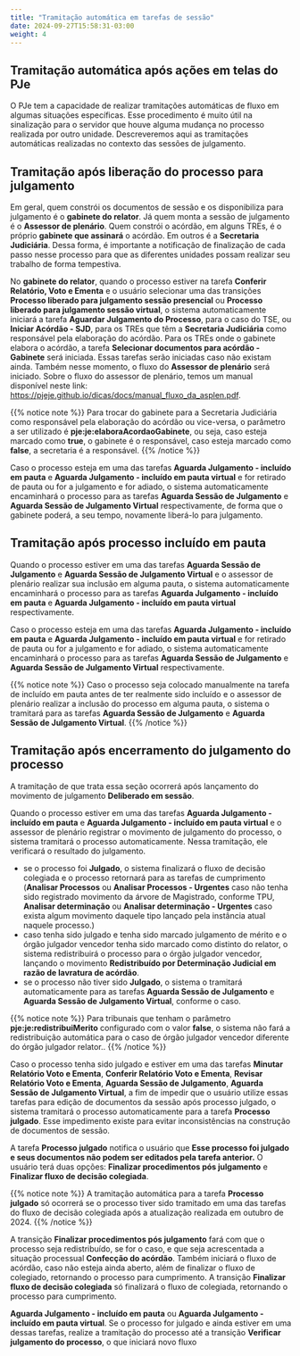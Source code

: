 ```yaml
---
title: "Tramitação automática em tarefas de sessão"
date: 2024-09-27T15:58:31-03:00
weight: 4
---
```


## Tramitação automática após ações em telas do PJe

O PJe tem a capacidade de realizar tramitações automáticas de fluxo em algumas situações específicas. Esse procedimento é muito útil na sinalização para o servidor que houve alguma mudança no processo realizada por outro unidade.  Descreveremos aqui as tramitações automáticas realizadas no contexto das sessões de julgamento.

## Tramitação após liberação do processo para julgamento

Em geral, quem constrói os documentos de sessão e os disponibiliza para julgamento é o **gabinete do relator**. Já quem monta a sessão de julgamento é o **Assessor de plenário**. Quem constrói o acórdão, em alguns TREs, é o próprio **gabinete que assinará** o acórdão. Em outros é a **Secretaria Judiciária**. Dessa forma, é importante a notificação de finalização de cada passo nesse processo para que as diferentes unidades possam realizar seu trabalho de forma tempestiva. 

No **gabinete do relator**, quando o processo estiver na tarefa **Conferir Relatório, Voto e Ementa** e o usuário selecionar uma das transições **Processo liberado para julgamento sessão presencial** ou **Processo liberado para julgamento sessão virtual**, o sistema automaticamente iniciará a tarefa **Aguardar Julgamento do Processo**, para o caso do TSE, ou **Iniciar Acórdão - SJD**, para os TREs que têm a **Secretaria Judiciária** como responsável pela elaboração do acórdão. Para os TREs onde o gabinete elabora o acórdão, a tarefa **Selecionar documentos para acórdão - Gabinete** será iniciada. Essas tarefas serão iniciadas caso não existam ainda. 
Também nesse momento, o fluxo do **Assessor de plenário** será iniciado. Sobre o fluxo do assessor de plenário, temos um manual disponível neste link: https://pjeje.github.io/dicas/docs/manual_fluxo_da_asplen.pdf.

{{% notice note %}}
Para trocar do gabinete para a Secretaria Judiciária como responsável pela elaboração do acórdão ou vice-versa, o parâmetro a ser utilizado é **pje:je:elaboraAcordaoGabinete**, ou seja, caso esteja marcado como **true**, o gabinete é o responsável, caso esteja marcado como **false**, a secretaria é a responsável.
{{% /notice %}}

Caso o processo esteja em uma das tarefas **Aguarda Julgamento - incluído em pauta** e **Aguarda Julgamento - incluído em pauta virtual** e for retirado de pauta ou for a julgamento e for adiado,  o sistema automaticamente encaminhará o processo para as tarefas **Aguarda Sessão de Julgamento** e **Aguarda Sessão de Julgamento Virtual** respectivamente, de forma que o gabinete poderá, a seu tempo, novamente liberá-lo para julgamento.

## Tramitação após processo incluído em pauta

Quando o processo estiver em uma das tarefas **Aguarda Sessão de Julgamento** e **Aguarda Sessão de Julgamento Virtual** e o assessor de plenário realizar sua inclusão em alguma pauta, o sistema automaticamente encaminhará o processo para as tarefas **Aguarda Julgamento - incluído em pauta** e **Aguarda Julgamento - incluído em pauta virtual** respectivamente.

Caso o processo esteja em uma das tarefas **Aguarda Julgamento - incluído em pauta** e **Aguarda Julgamento - incluído em pauta virtual** e for retirado de pauta ou for a julgamento e for adiado,  o sistema automaticamente encaminhará o processo para as tarefas **Aguarda Sessão de Julgamento** e **Aguarda Sessão de Julgamento Virtual** respectivamente.

{{% notice note %}}
Caso o processo seja colocado manualmente na tarefa de incluído em pauta antes de ter realmente sido incluído e o assessor de plenário realizar a inclusão do processo em alguma pauta, o sistema o tramitará para as tarefas **Aguarda Sessão de Julgamento** e **Aguarda Sessão de Julgamento Virtual**. 
{{% /notice %}}

## Tramitação após encerramento do julgamento do processo

A tramitação de que trata essa seção ocorrerá após lançamento do movimento de julgamento **Deliberado em sessão**.

Quando o processo estiver em uma das tarefas **Aguarda Julgamento - incluído em pauta** e **Aguarda Julgamento - incluído em pauta virtual** e o assessor de plenário registrar o movimento de julgamento do processo, o sistema tramitará o processo automaticamente. Nessa tramitação, ele verificará o resultado do julgamento.

+ se o processo foi **Julgado**, o sistema finalizará o fluxo de decisão colegiada e o processo retornará para as tarefas de cumprimento (**Analisar Processos** ou **Analisar Processos - Urgentes** caso não tenha sido registrado movimento da árvore de Magistrado, conforme TPU,  **Analisar determinação** ou **Analisar determinação - Urgentes** caso exista algum movimento daquele tipo lançado pela instância atual naquele processo.)
+ caso tenha sido julgado e tenha sido marcado julgamento de mérito e o órgão julgador vencedor tenha sido marcado como distinto do relator, o sistema redistribuirá o processo para o órgão julgador vencedor, lançando o movimento **Redistribuído por Determinação Judicial em razão de lavratura de acórdão**.
+ se o processo não tiver sido **Julgado**, o sistema o tramitará automaticamente para as tarefas **Aguarda Sessão de Julgamento** e **Aguarda Sessão de Julgamento Virtual**, conforme o caso.
 
{{% notice note %}}
Para tribunais que tenham o parâmetro **pje:je:redistribuiMerito** configurado com o valor **false**, o sistema não fará a redistribuição automática para o caso de órgão julgador vencedor diferente do órgão julgador relator.. 
{{% /notice %}}

Caso o processo tenha sido julgado e estiver em uma das tarefas **Minutar Relatório Voto e Ementa**, **Conferir Relatório Voto e Ementa**, **Revisar Relatório Voto e Ementa**, **Aguarda Sessão de Julgamento**, **Aguarda Sessão de Julgamento Virtual**, a fim de impedir que o usuário utilize essas tarefas para edição de documentos da sessão após processo julgado, o sistema tramitará o processo automaticamente para a tarefa **Processo julgado**. Esse impedimento existe para evitar inconsistências na construção de documentos de sessão. 

A tarefa **Processo julgado** notifica o usuário que **Esse processo foi julgado e seus documentos não podem ser editados pela tarefa anterior.** O usuário terá duas opções: **Finalizar procedimentos pós julgamento** e **Finalizar fluxo de decisão colegiada**.

{{% notice note %}}
A tramitação automática para a tarefa **Processo julgado** só ocorrerá se o processo tiver sido tramitado em uma das tarefas do fluxo de decisão colegiada após a atualização realizada em outubro de 2024. 
{{% /notice %}}

A transição **Finalizar procedimentos pós julgamento** fará com que o processo seja redistribuído, se for o caso, e que seja acrescentada a situação processual **Confecção do acórdão**. Também iniciará o fluxo de acórdão, caso não esteja ainda aberto, além de finalizar o fluxo de colegiado, retornando o processo para cumprimento. A transição **Finalizar fluxo de decisão colegiada** só finalizará o fluxo de colegiada, retornando o processo para cumprimento.

**Aguarda Julgamento - incluído em pauta** ou **Aguarda Julgamento - incluído em pauta virtual**. Se o processo for julgado e ainda estiver em uma dessas tarefas, realize a tramitação do processo até a transição **Verificar julgamento do processo**, o que iniciará novo fluxo 
